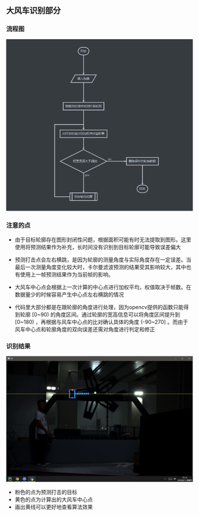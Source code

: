 ## 大风车识别部分

### 流程图
![img](https://github.com/polomonk/RM_windmill_detection/blob/master/images/flow.png)
<!--
```flow
st=>start: 开始
io=>inputoutput: 读入图像
op1=>operation: 图像预处理并挑选符合面积特征的轮廓，
根据目标轮廓信息绘制一条经过风车中心的直线
con=>condition: 是否存在上次的直线信息
opy=>subroutine: 找到两直线的交点作为中心点，并通过
两轮廓与中心点的角度差预测打击位置
end=>end: 结束
st->io->op1->con
con(no)->end
con(yes)->opy->end
```
-->
### 注意的点

- 由于目标轮廓存在图形封闭性问题，根据面积可能有时无法提取到图形。这里使用将预测结果作为补充，长时间没有识别到目标轮廓可能导致误差偏大

- 预测打击点会左右横跳，是因为轮廓的测量角度与实际角度存在一定误差。当最后一次测量角度变化较大时，卡尔曼滤波预测的结果受其影响较大，其中也有使用上一帧预测结果作为当前帧的影响。

- 大风车中心点会根据上一次计算的中心点进行加权平均，权值取决于帧数。在数据量少的时候容易产生中心点左右横跳的情况
- 代码里大部分都是在跟轮廓的角度进行处理，因为opencv提供的函数只能得到轮廓 \[0\~90) 的角度区间。通过轮廓的宽高信息可以将角度区间提升到 \[0\~180) ，再根据与风车中心点的比对确认具体的角度 (-90\~270] 。而由于风车中心点和轮廓角度的双向误差还需对角度进行判定和修正

### 识别结果
![img](https://github.com/polomonk/RM_windmill_detection/blob/master/images/dst.png)
- 粉色的点为预测打击的目标
- 黄色的点为计算出的大风车中心点
- 画出黄线可以更好地查看算法效果
